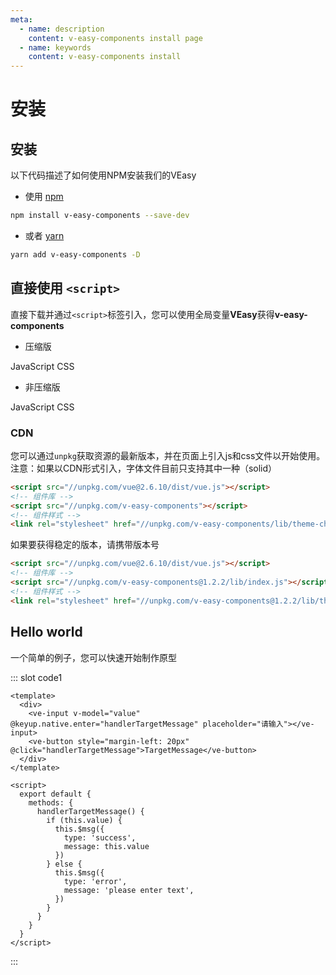 ```yaml
---
meta:
  - name: description
    content: v-easy-components install page
  - name: keywords
    content: v-easy-components install
---
```


# 安装

## 安装

以下代码描述了如何使用NPM安装我们的VEasy

+ 使用 [npm](https://www.npmjs.com/package/v-easy-components)

```sh
npm install v-easy-components --save-dev
```

+ 或者 [yarn](https://yarnpkg.com/en/package/v-easy-components)

```sh
yarn add v-easy-components -D
```

## 直接使用 `<script>` <Badge text="0.5.1+"/>

直接下载并通过`<script>`标签引入，您可以使用全局变量**VEasy**获得**v-easy-components**

+ 压缩版
<div class="v-easy-box">
  <a :href="'https://unpkg.com/v-easy-components@'+ _v_easy_components_version +'/bin/index.min.js'" target="_blank"><ve-button>JavaScript</ve-button></a>
  <a :href="'//unpkg.com/v-easy-components@'+ _v_easy_components_version +'/bin/theme-chalk/index.css'" target="_blank"><ve-button>CSS</ve-button></a>
</div>

+ 非压缩版
<div class="v-easy-box">
  <a :href="'//unpkg.com/v-easy-components@'+ _v_easy_components_version +'/bin/index.js'" target="_blank"><ve-button>JavaScript</ve-button></a>
  <a :href="'//unpkg.com/v-easy-components@'+ _v_easy_components_version +'/bin/theme-chalk/index.css'" target="_blank"><ve-button>CSS</ve-button></a>
</div>

### CDN

您可以通过`unpkg`获取资源的最新版本，并在页面上引入js和css文件以开始使用。  
注意：如果以CDN形式引入，字体文件目前只支持其中一种（solid）

```html
<script src="//unpkg.com/vue@2.6.10/dist/vue.js"></script>
<!-- 组件库 -->
<script src="//unpkg.com/v-easy-components"></script>
<!-- 组件样式 -->
<link rel="stylesheet" href="//unpkg.com/v-easy-components/lib/theme-chalk/index.css">
```

如果要获得稳定的版本，请携带版本号

```html
<script src="//unpkg.com/vue@2.6.10/dist/vue.js"></script>
<!-- 组件库 -->
<script src="//unpkg.com/v-easy-components@1.2.2/lib/index.js"></script>
<!-- 组件样式 -->
<link rel="stylesheet" href="//unpkg.com/v-easy-components@1.2.2/lib/theme-chalk/index.css">
```

## Hello world

一个简单的例子，您可以快速开始制作原型

<div>
  <preview-code _id="1">
    <template #default>
      <ve-input v-model="value" @keyup.native.enter="handlerTargetMessage" placeholder="请输入"></ve-input>
      <ve-button style="margin-left: 20px" @click="handlerTargetMessage">TargetMessage</ve-button>
    </template>
    <template #txt>
      <div>只需按照约定使用它，即可快速制作原型</div>
    </template>
  </preview-code>
</div>

::: slot code1
```vue
<template>
  <div>
    <ve-input v-model="value" @keyup.native.enter="handlerTargetMessage" placeholder="请输入"></ve-input>
    <ve-button style="margin-left: 20px" @click="handlerTargetMessage">TargetMessage</ve-button>
  </div>
</template>

<script>
  export default {
    methods: {
      handlerTargetMessage() {
        if (this.value) {
          this.$msg({
            type: 'success',
            message: this.value
          })
        } else {
          this.$msg({
            type: 'error',
            message: 'please enter text',
          })
        }
      }
    }
  }
</script>
```
:::

<script>
  export default {
    data() {
      return {
        value: ''
      }
    },
    methods: {
      handlerTargetMessage() {
        if (this.value) {
          this.$msg({
            type: 'success',
            message: this.value
          })
        } else {
          this.$msg({
            type: 'error',
            message: 'please enter text',
          })
        }
      }
    }
  }
</script>

<style>
  .v-easy-input-wz.v-easy-input input {
    height: 32px;
  }
</style>
